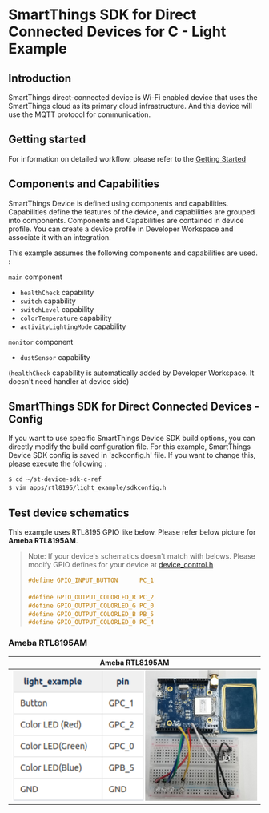 # SmartThings SDK for Direct Connected Devices for C - Light Example

## Introduction

SmartThings direct-connected device is Wi-Fi enabled device that uses the SmartThings cloud as its primary cloud infrastructure. And this device will use the MQTT protocol for communication.

## Getting started

For information on detailed workflow, please refer to the [Getting Started](../../../doc/getting_started.md)

## Components and Capabilities

SmartThings Device is defined using components and capabilities. Capabilities define the features of the device, and capabilities are grouped into components.
Components and Capabilities are contained in device profile. You can create a device profile in Developer Workspace and associate it with an integration.

This example assumes the following components and capabilities are used. :  

`main` component
- `healthCheck` capability
- `switch` capability
- `switchLevel` capability
- `colorTemperature` capability
- `activityLightingMode` capability

`monitor` component
- `dustSensor` capability

(`healthCheck` capability is automatically added by Developer Workspace. It doesn't need handler at device side)

## SmartThings SDK for Direct Connected Devices - Config
If you want to use specific SmartThings Device SDK build options, you can directly modify the build configuration file. For this example, SmartThings Device SDK config is saved in 'sdkconfig.h' file. If you want to change this, please execute the following :
```sh
$ cd ~/st-device-sdk-c-ref
$ vim apps/rtl8195/light_example/sdkconfig.h
```

## Test device schematics
This example uses RTL8195 GPIO like below.
Please refer below picture for __Ameba RTL8195AM__.
> Note: If your device's schematics doesn't match with belows.
> Please modify GPIO defines for your device at [device_control.h](main/device_control.h)
> ```c
> #define GPIO_INPUT_BUTTON      PC_1
>
> #define GPIO_OUTPUT_COLORLED_R PC_2
> #define GPIO_OUTPUT_COLORLED_G PC_0
> #define GPIO_OUTPUT_COLORLED_B PB_5
> #define GPIO_OUTPUT_COLORLED_0 PC_4
> ```

### Ameba RTL8195AM
| Ameba RTL8195AM                                                       |
|-----------------------------------------------------------------------|
|![Ameba RTL8195AM](../../../doc/res/Light_Example_AMEBA_RTL8195AM.png) |

